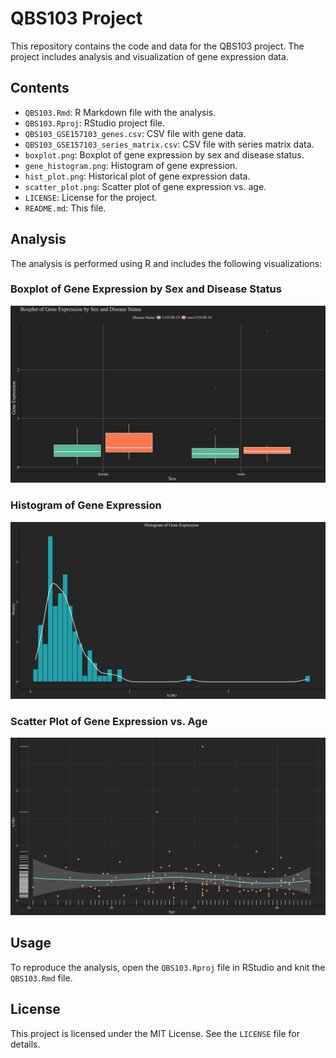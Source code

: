 # QBS103 Project

This repository contains the code and data for the QBS103 project. The project includes analysis and visualization of gene expression data.

## Contents

- `QBS103.Rmd`: R Markdown file with the analysis.
- `QBS103.Rproj`: RStudio project file.
- `QBS103_GSE157103_genes.csv`: CSV file with gene data.
- `QBS103_GSE157103_series_matrix.csv`: CSV file with series matrix data.
- `boxplot.png`: Boxplot of gene expression by sex and disease status.
- `gene_histogram.png`: Histogram of gene expression.
- `hist_plot.png`: Historical plot of gene expression data.
- `scatter_plot.png`: Scatter plot of gene expression vs. age.
- `LICENSE`: License for the project.
- `README.md`: This file.

## Analysis

The analysis is performed using R and includes the following visualizations:

### Boxplot of Gene Expression by Sex and Disease Status

![Boxplot](boxplot.png)

### Histogram of Gene Expression

![Gene Histogram](gene_histogram.png)

### Scatter Plot of Gene Expression vs. Age

![Scatter Plot](scatter_plot.png)

## Usage

To reproduce the analysis, open the `QBS103.Rproj` file in RStudio and knit the `QBS103.Rmd` file.

## License

This project is licensed under the MIT License. See the `LICENSE` file for details.